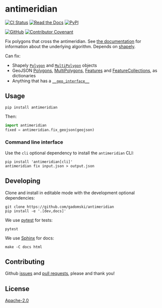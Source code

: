 # antimeridian

[![CI Status](https://img.shields.io/github/actions/workflow/status/gadomski/antimeridian/ci.yaml?style=for-the-badge&label=CI)](https://github.com/gadomski/antimeridian/actions/workflows/ci.yaml)
[![Read the Docs](https://img.shields.io/readthedocs/antimeridian?style=for-the-badge)](https://antimeridian.readthedocs.io/en/latest/)
[![PyPI](https://img.shields.io/pypi/v/antimeridian?style=for-the-badge)](https://pypi.org/project/antimeridian/)

[![GitHub](https://img.shields.io/github/license/gadomski/antimeridian?style=for-the-badge)](https://github.com/gadomski/antimeridian/blob/main/LICENSE)
[![Contributor Covenant](https://img.shields.io/badge/Contributor%20Covenant-2.1-4baaaa.svg?style=for-the-badge)](https://github.com/gadomski/antimeridian/blob/main/CODE_OF_CONDUCT)

Fix polygons that cross the antimeridian.
See [the documentation](https://antimeridian.readthedocs.io) for information about the underlying algorithm.
Depends on [shapely](https://shapely.readthedocs.io).

Can fix:

- Shapely [`Polygon`](https://shapely.readthedocs.io/en/stable/reference/shapely.Polygon.html#shapely.Polygon) and [`MultiPolygon`](https://shapely.readthedocs.io/en/stable/reference/shapely.MultiPolygon.html#shapely.MultiPolygon) objects
- GeoJSON [Polygons](https://datatracker.ietf.org/doc/html/rfc7946#section-3.1.6), [MultiPolygons](https://datatracker.ietf.org/doc/html/rfc7946#section-3.1.7), [Features](https://datatracker.ietf.org/doc/html/rfc7946#section-3.2) and [FeatureCollections](https://datatracker.ietf.org/doc/html/rfc7946#section-3.3), as dictionaries
- Anything that has a [`__geo_interface__`](https://gist.github.com/sgillies/2217756)

## Usage

```shell
pip install antimeridian
```

Then:

```python
import antimeridian
fixed = antimeridian.fix_geojson(geojson)
```

### Command line interface

Use the `cli` optional dependency to install the `antimeridian` CLI:

```shell
pip install 'antimeridian[cli]'
antimeridian fix input.json > output.json
```

## Developing

Clone and install in editable mode with the development optional dependencies:

```shell
git clone https://github.com/gadomski/antimeridian
pip install -e '.[dev,docs]'
```

We use [pytest](https://docs.pytest.org) for tests:

```shell
pytest
```

We use [Sphinx](https://www.sphinx-doc.org) for docs:

```shell
make -C docs html
```

## Contributing

Github [issues](https://github.com/gadomski/antimeridian/issues) and [pull requests](https://github.com/gadomski/antimeridian/pulls), please and thank you!

## License

[Apache-2.0](https://github.com/gadomski/antimeridian/blob/main/LICENSE)
